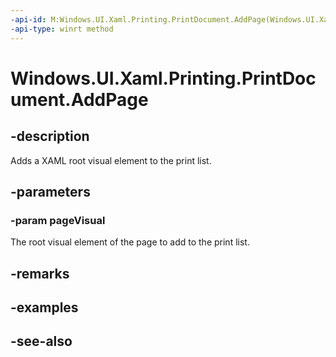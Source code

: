 ```yaml
---
-api-id: M:Windows.UI.Xaml.Printing.PrintDocument.AddPage(Windows.UI.Xaml.UIElement)
-api-type: winrt method
---
```


<!-- Method syntax
public void AddPage(Windows.UI.Xaml.UIElement pageVisual)
-->

# Windows.UI.Xaml.Printing.PrintDocument.AddPage

## -description
Adds a XAML root visual element to the print list.



## -parameters
### -param pageVisual
The root visual element of the page to add to the print list.

## -remarks

## -examples

## -see-also
